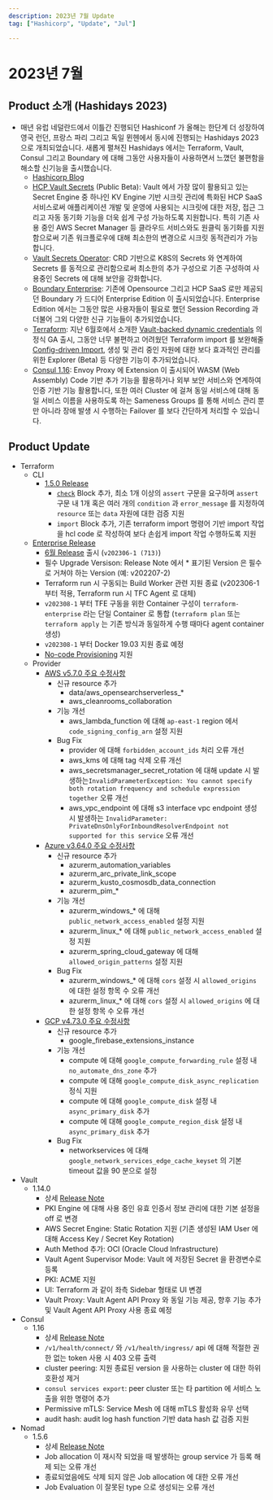 ```yaml
---
description: 2023년 7월 Update
tag: ["Hashicorp", "Update", "Jul"]

---
```


# 2023년 7월



## Product 소개 (Hashidays 2023)

- 매년 유럽 네덜란드에서 이틀간 진행되던 Hashiconf 가 올해는 한단계 더 성장하여 영국 런던, 프랑스 파리 그리고 독일 뮌헨에서 동시에 진행되는 Hashidays 2023 으로 개최되었습니다. 새롭게 펼쳐진 Hashidays 에서는 Terraform, Vault, Consul 그리고 Boundary 에 대해 그동안 사용자들이 사용하면서 느꼈던 불편함을 해소할 신기능을 출시했습니다.
  - [Hashicorp Blog](https://www.hashicorp.com/blog/a-hashicorp-ambassador-at-hashidays-london)
  - [HCP Vault Secrets](https://www.hashicorp.com/blog/announcing-hcp-vault-secrets-public-beta) (Public Beta): Vault 에서 가장 많이 활용되고 있는 Secret Engine 중 하나인 KV Engine 기반 시크릿 관리에 특화된 HCP SaaS 서비스로써 애플리케이션 개발 및 운영에 사용되는 시크릿에 대한 저장, 접근 그리고 자동 동기화 기능을 더욱 쉽게 구성 가능하도록 지원합니다. 특히 기존 사용 중인 AWS Secret Manager 등 클라우드 서비스와도 원클릭 동기화를 지원함으로써 기존 워크플로우에 대해 최소한의 변경으로 시크릿 동적관리가 가능합니다.
  - [Vault Secrets Operator](https://www.hashicorp.com/blog/vault-secrets-operator-for-kubernetes-now-ga): CRD 기반으로 K8S의 Secrets 와 연계하여 Secrets 를 동적으로 관리함으로써 최소한의 추가 구성으로 기존 구성하여 사용중인 Secrets 에 대해  보안을 강화합니다. 
  - [Boundary Enterprise](https://www.hashicorp.com/blog/boundary-0-13-introduces-ssh-session-recording-boundary-enterprise-and-more): 기존에 Opensource 그리고 HCP SaaS 로만 제공되던 Boundary 가 드디어 Enterprise Edition 이 출시되었습니다. Enterprise Edition 에서는 그동안 많은 사용자들이 필요로 했던 Session Recording 과 더불어 그외 다양한 신규 기능들이 추가되었습니다.
  - [Terraform](https://www.hashicorp.com/blog/new-terraform-cloud-capabilities-to-import-view-and-manage-infrastructure): 지난 6월호에서 소개한 [Vault-backed dynamic credentials](https://www.hashicorp.com/blog/terraform-cloud-adds-vault-backed-dynamic-credentials) 의 정식 GA 출시, 그동안 너무 불편하고 어려웠던 Terraform import 를 보완해줄 [Config-driven Import](https://www.hashicorp.com/blog/terraform-1-5-brings-config-driven-import-and-checks), 생성 및 관리 중인 자원에 대한 보다 효과적인 관리를 위한 Explorer (Beta) 등 다양한 기능이 추가되었습니다. 
  - [Consul 1.16](https://www.hashicorp.com/blog/consul-1-16-enhances-service-mesh-reliability-user-experience-and-security): Envoy Proxy 에 Extension 이 출시되어 WASM (Web Assembly) Code 기반 추가 기능을 활용하거나 외부 보안 서비스와 연계하여 인증 기반 기능 활용합니다, 또한 여러 Cluster 에 걸쳐 동일 서비스에 대해 동일 서비스 이름을 사용하도록 하는 Sameness Groups 를 통해 서비스 관리 뿐만 아니라 장애 발생 시 수행하는 Failover 를 보다 간단하게 처리할 수 있습니다. 



## Product Update

- Terraform
  - CLI
    - [1.5.0 Release](https://github.com/hashicorp/terraform/releases/tag/v1.5.0)
      - [`check`](https://developer.hashicorp.com/terraform/language/checks) Block 추가, 최소 1개 이상의 `assert` 구문을 요구하며 `assert` 구문 내 1개 혹은 여러 개의 `condition` 과 `error_message` 를 지정하여 `resource` 또는 `data` 자원에 대한 검증 지원
      - `import` Block 추가, 기존 terraform import 명령어 기반 import 작업을 hcl code 로 작성하여 보다 손쉽게 import 작업 수행하도록 지원
  - [Enterprise Release](https://developer.hashicorp.com/terraform/enterprise/releases)
    - [6월 Release](https://developer.hashicorp.com/terraform/enterprise/releases/2023/v202306-1) 출시 (`v202306-1 (713)`)
    - 필수 Upgrade Versison: Release Note 에서 * 표기된 Version 은 필수로 거쳐야 하는 Version (예: v202207-2)
    - Terraform run 시 구동되는 Build Worker 관련 지원 종료 (v202306-1 부터 적용, Terraform run 시 TFC Agent 로 대체)
    - `v202308-1` 부터 TFE 구동을 위한 Container 구성이  `terraform-enterprise` 라는 단일 Container 로 통합 (`terraform plan` 또는 `terraform apply` 는 기존 방식과 동일하게 수행 때마다 agent container 생성)
    - `v202308-1` 부터 Docker 19.03 지원 종료 예정
    - [No-code Provisioning](https://developer.hashicorp.com/terraform/enterprise/no-code-provisioning/module-design) 지원
  - Provider
    - [AWS v5.7.0 주요 수정사항](https://github.com/hashicorp/terraform-provider-aws/releases/tag/v5.7.0)
      - 신규 resource 추가
        - data/aws_opensearchserverless_*
        - aws_cleanrooms_collaboration
      - 기능 개선
        - aws_lambda_function 에 대해 `ap-east-1` region 에서 `code_signing_config_arn` 설정 지원
      - Bug Fix
        - provider 에 대해 `forbidden_account_ids` 처리 오류 개선
        - aws_kms 에 대해 tag 삭제 오류 개선
        - aws_secretsmanager_secret_rotation 에 대해 update 시 발생하는`InvalidParameterException: You cannot specify both rotation frequency and schedule expression together` 오류 개선
        - aws_vpc_endpoint 에 대해 s3 interface vpc endpoint 생성 시 발생하는 `InvalidParameter: PrivateDnsOnlyForInboundResolverEndpoint not supported for this service` 오류 개선
    - [Azure v3.64.0 주요 수정사항](https://github.com/hashicorp/terraform-provider-azurerm/releases/tag/v3.64.0)
      - 신규 resource 추가
        - azurerm_automation_variables
        - azurerm_arc_private_link_scope
        - azurerm_kusto_cosmosdb_data_connection
        - azurerm_pim_*
      - 기능 개선
        - azurerm_windows_* 에 대해 `public_network_access_enabled` 설정 지원
        - azurerm_linux_* 에 대해 `public_network_access_enabled` 설정 지원
        - azurerm_spring_cloud_gateway 에 대해 `allowed_origin_patterns` 설정 지원
      - Bug Fix
        - azurerm_windows_* 에 대해 `cors` 설정 시 `allowed_origins` 에 대한 설정 항목 수 오류 개선
        - azurerm_linux_* 에 대해 `cors` 설정 시 `allowed_origins` 에 대한 설정 항목 수 오류 개선
    - [GCP v4.73.0 주요 수정사항](https://github.com/hashicorp/terraform-provider-google/releases/tag/v4.73.0) 
      -  신규 resource 추가
         -  google_firebase_extensions_instance
      -  기능 개선
         -  compute 에 대해 `google_compute_forwarding_rule` 설정 내 `no_automate_dns_zone` 추가
         -  compute 에 대해 `google_compute_disk_async_replication` 정식 지원
         -  compute 에 대해 `google_compute_disk` 설정 내 `async_primary_disk` 추가
         -  compute 에 대해 `google_compute_region_disk` 설정 내  `async_primary_disk` 추가
      -  Bug Fix
         -  networkservices 에 대해 `google_network_services_edge_cache_keyset` 의 기본 timeout 값을 90 분으로 설정
- Vault
  - 1.14.0
    - 상세 [Release Note](https://github.com/hashicorp/vault/releases/tag/v1.14.0)
    - PKI Engine 에 대해 사용 중인 유효 인증서 정보 관리에 대한 기본 설정을 off 로 변경
    - AWS Secret Engine: Static Rotation 지원 (기존 생성된 IAM User 에 대해 Access Key / Secret Key Rotation)
    - Auth Method 추가: OCI (Oracle Cloud Infrastructure)
    - Vault Agent Supervisor Mode: Vault 에 저장된 Secret 을 환경변수로 등록
    - PKI: ACME 지원
    - UI: Terraform 과 같이 좌측 Sidebar 형태로 UI 변경
    - Vault Proxy: Vault Agent API Proxy 와 동일 기능 제공, 향후 기능 추가 및 Vault Agent API Proxy 사용 종료 예정
- Consul
  - 1.16
    - 상세 [Release Note](https://github.com/hashicorp/consul/releases/tag/v1.16.0)
    - `/v1/health/connect/` 와 `/v1/health/ingress/` api 에 대해 적절한 권한 없는 token 사용 시 403 오류 출력
    - cluster peering: 지원 종료된 version 을 사용하는 cluster 에 대한 하위 호환성 제거
    - `consul services export`: peer cluster 또는 타 partition 에 서비스 노출을 위한 명령어 추가
    - Permissive mTLS: Service Mesh 에 대해 mTLS 활성화 유무 선택
    - audit hash: audit log hash function 기반 data hash 값 검증 지원
- Nomad
  - 1.5.6
    - 상세 [Release Note](https://github.com/hashicorp/nomad/releases/tag/v1.5.6)
    - Job allocation 이 재시작 되었을 때 발생하는 group service 가 등록 해제 되는 오류 개선
    - 종료되었음에도 삭제 되지 않은  Job allocation 에 대한 오류 개선
    - Job Evaluation 이 잘못된 type 으로 생성되는 오류 개선
